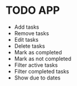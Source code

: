 # TODO APP 

- Add tasks
- Remove tasks
- Edit tasks
- Delete tasks
- Mark as completed
- Mark as not completed
- Filter active tasks 
- Filter completed tasks
- Show due to dates




